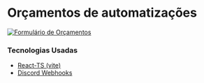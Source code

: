 # Orçamentos de automatizações

<a href="https://www.zacchello.site/automatizacoes">
  <img src="https://i.imgur.com/v6OQVqk.png" alt="Formulário de Orçamentos">
</a>

### Tecnologias Usadas
<ul>
  <li><a href="https://vitejs.dev">React-TS (vite)</a></li>
  <li><a href="https://discord.com/developers/docs/resources/webhook">Discord Webhooks</a></li>
</ul>
